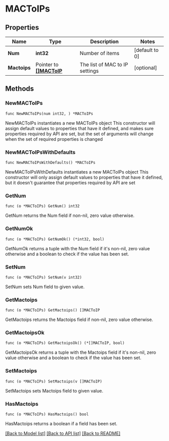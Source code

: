# MACToIPs

## Properties

Name | Type | Description | Notes
------------ | ------------- | ------------- | -------------
**Num** | **int32** | Number of items | [default to 0]
**Mactoips** | Pointer to [**[]MACToIP**](MACToIP.md) | The list of MAC to IP settings | [optional]

## Methods

### NewMACToIPs

`func NewMACToIPs(num int32, ) *MACToIPs`

NewMACToIPs instantiates a new MACToIPs object
This constructor will assign default values to properties that have it defined,
and makes sure properties required by API are set, but the set of arguments
will change when the set of required properties is changed

### NewMACToIPsWithDefaults

`func NewMACToIPsWithDefaults() *MACToIPs`

NewMACToIPsWithDefaults instantiates a new MACToIPs object
This constructor will only assign default values to properties that have it defined,
but it doesn't guarantee that properties required by API are set

### GetNum

`func (o *MACToIPs) GetNum() int32`

GetNum returns the Num field if non-nil, zero value otherwise.

### GetNumOk

`func (o *MACToIPs) GetNumOk() (*int32, bool)`

GetNumOk returns a tuple with the Num field if it's non-nil, zero value otherwise
and a boolean to check if the value has been set.

### SetNum

`func (o *MACToIPs) SetNum(v int32)`

SetNum sets Num field to given value.

### GetMactoips

`func (o *MACToIPs) GetMactoips() []MACToIP`

GetMactoips returns the Mactoips field if non-nil, zero value otherwise.

### GetMactoipsOk

`func (o *MACToIPs) GetMactoipsOk() (*[]MACToIP, bool)`

GetMactoipsOk returns a tuple with the Mactoips field if it's non-nil, zero value otherwise
and a boolean to check if the value has been set.

### SetMactoips

`func (o *MACToIPs) SetMactoips(v []MACToIP)`

SetMactoips sets Mactoips field to given value.

### HasMactoips

`func (o *MACToIPs) HasMactoips() bool`

HasMactoips returns a boolean if a field has been set.

[[Back to Model list]](../README.md#documentation-for-models) [[Back to API list]](../README.md#documentation-for-api-endpoints) [[Back to README]](../README.md)
